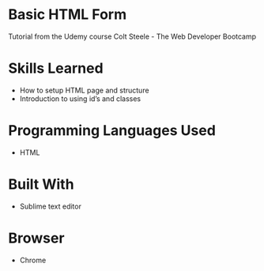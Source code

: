 # Basic HTML Form
Tutorial from the Udemy course Colt Steele - The Web Developer Bootcamp

# Skills Learned 
- How to setup HTML page and structure
- Introduction to using id’s and classes

# Programming Languages Used
- HTML

# Built With
- Sublime text editor

# Browser
- Chrome
